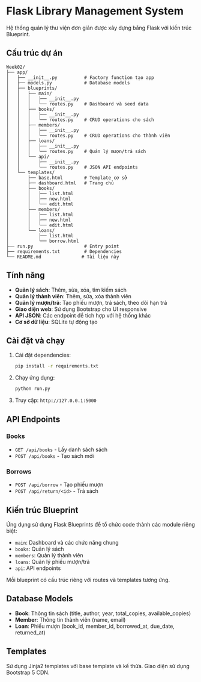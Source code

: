 # Flask Library Management System

Hệ thống quản lý thư viện đơn giản được xây dựng bằng Flask với kiến trúc Blueprint.

## Cấu trúc dự án

```
Week02/
├── app/
│   ├── __init__.py          # Factory function tạo app
│   ├── models.py            # Database models
│   ├── blueprints/
│   │   ├── main/
│   │   │   ├── __init__.py
│   │   │   └── routes.py    # Dashboard và seed data
│   │   ├── books/
│   │   │   ├── __init__.py
│   │   │   └── routes.py    # CRUD operations cho sách
│   │   ├── members/
│   │   │   ├── __init__.py
│   │   │   └── routes.py    # CRUD operations cho thành viên
│   │   ├── loans/
│   │   │   ├── __init__.py
│   │   │   └── routes.py    # Quản lý mượn/trả sách
│   │   └── api/
│   │       ├── __init__.py
│   │       └── routes.py    # JSON API endpoints
│   └── templates/
│       ├── base.html        # Template cơ sở
│       ├── dashboard.html   # Trang chủ
│       ├── books/
│       │   ├── list.html
│       │   ├── new.html
│       │   └── edit.html
│       ├── members/
│       │   ├── list.html
│       │   ├── new.html
│       │   └── edit.html
│       └── loans/
│           ├── list.html
│           └── borrow.html
├── run.py                   # Entry point
├── requirements.txt         # Dependencies
└── README.md               # Tài liệu này
```

## Tính năng

- **Quản lý sách**: Thêm, sửa, xóa, tìm kiếm sách
- **Quản lý thành viên**: Thêm, sửa, xóa thành viên
- **Quản lý mượn/trả**: Tạo phiếu mượn, trả sách, theo dõi hạn trả
- **Giao diện web**: Sử dụng Bootstrap cho UI responsive
- **API JSON**: Các endpoint để tích hợp với hệ thống khác
- **Cơ sở dữ liệu**: SQLite tự động tạo

## Cài đặt và chạy

1. Cài đặt dependencies:
   ```bash
   pip install -r requirements.txt
   ```

2. Chạy ứng dụng:
   ```bash
   python run.py
   ```

3. Truy cập: `http://127.0.0.1:5000`

## API Endpoints

### Books
- `GET /api/books` - Lấy danh sách sách
- `POST /api/books` - Tạo sách mới

### Borrows
- `POST /api/borrow` - Tạo phiếu mượn
- `POST /api/return/<id>` - Trả sách

## Kiến trúc Blueprint

Ứng dụng sử dụng Flask Blueprints để tổ chức code thành các module riêng biệt:

- `main`: Dashboard và các chức năng chung
- `books`: Quản lý sách
- `members`: Quản lý thành viên
- `loans`: Quản lý phiếu mượn/trả
- `api`: API endpoints

Mỗi blueprint có cấu trúc riêng với routes và templates tương ứng.

## Database Models

- **Book**: Thông tin sách (title, author, year, total_copies, available_copies)
- **Member**: Thông tin thành viên (name, email)
- **Loan**: Phiếu mượn (book_id, member_id, borrowed_at, due_date, returned_at)

## Templates

Sử dụng Jinja2 templates với base template và kế thừa. Giao diện sử dụng Bootstrap 5 CDN.